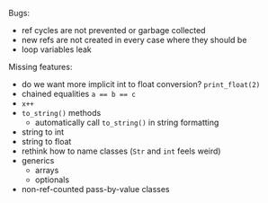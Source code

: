 Bugs:
- ref cycles are not prevented or garbage collected
- new refs are not created in every case where they should be
- loop variables leak

Missing features:
- do we want more implicit int to float conversion? `print_float(2)`
- chained equalities `a == b == c`
- `x++`
- `to_string()` methods
    - automatically call `to_string()` in string formatting
- string to int
- string to float
- rethink how to name classes (`Str` and `int` feels weird)
- generics
    - arrays
    - optionals
- non-ref-counted pass-by-value classes
